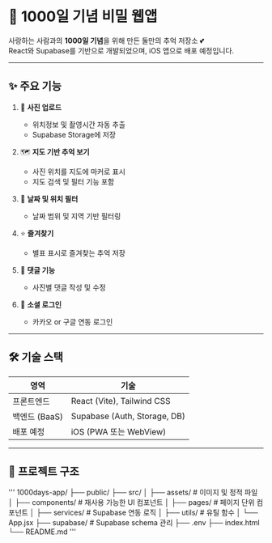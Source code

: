 # 🎉 1000일 기념 비밀 웹앱

사랑하는 사람과의 **1000일 기념**을 위해 만든 둘만의 추억 저장소 💕  
React와 Supabase를 기반으로 개발되었으며, iOS 앱으로 배포 예정입니다.

---

## ✨ 주요 기능

1. 📸 **사진 업로드**
   - 위치정보 및 촬영시간 자동 추출
   - Supabase Storage에 저장

2. 🗺️ **지도 기반 추억 보기**
   - 사진 위치를 지도에 마커로 표시
   - 지도 검색 및 필터 기능 포함

3. 📅 **날짜 및 위치 필터**
   - 날짜 범위 및 지역 기반 필터링

4. ⭐ **즐겨찾기**
   - 별표 표시로 즐겨찾는 추억 저장

5. 💬 **댓글 기능**
   - 사진별 댓글 작성 및 수정

6. 🔐 **소셜 로그인**
   - 카카오 or 구글 연동 로그인

---

## 🛠️ 기술 스택

| 영역 | 기술 |
|------|------|
| 프론트엔드 | React (Vite), Tailwind CSS |
| 백엔드 (BaaS) | Supabase (Auth, Storage, DB) |
| 배포 예정 | iOS (PWA 또는 WebView) |

---

## 📂 프로젝트 구조
'''
1000days-app/
├── public/
├── src/
│ ├── assets/ # 이미지 및 정적 파일
│ ├── components/ # 재사용 가능한 UI 컴포넌트
│ ├── pages/ # 페이지 단위 컴포넌트
│ ├── services/ # Supabase 연동 로직
│ ├── utils/ # 유틸 함수
│ └── App.jsx
├── supabase/ # Supabase schema 관리
├── .env
├── index.html
└── README.md
'''
